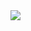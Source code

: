 <img src="https://github-readme-stats.vercel.app/api?username=minchan0304&show_icons=true&theme=radical"/>
